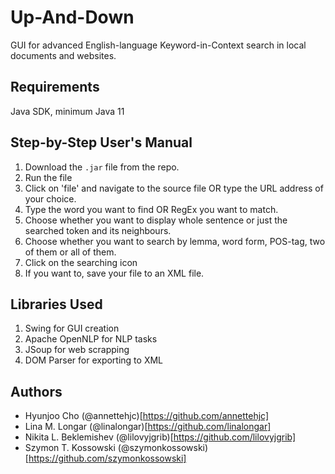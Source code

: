 # Up-And-Down
GUI for advanced English-language Keyword-in-Context search in local documents and websites.

## Requirements
Java SDK, minimum Java 11

## Step-by-Step User's Manual
1. Download the `.jar` file from the repo.
2. Run the file
3. Click on 'file' and navigate to the source file OR type the URL address of your choice.
4. Type the word you want to find OR RegEx you want to match.
5. Choose whether you want to display whole sentence or just the searched token and its neighbours.
6. Choose whether you want to search by lemma, word form, POS-tag, two of them or all of them.
7. Click on the searching icon
8. If you want to, save your file to an XML file.

## Libraries Used
1. Swing for GUI creation
2. Apache OpenNLP for NLP tasks
3. JSoup for web scrapping
4. DOM Parser for exporting to XML

## Authors
* Hyunjoo Cho (@annettehjc)[https://github.com/annettehjc]
* Lina M. Longar (@linalongar)[https://github.com/linalongar]
* Nikita L. Beklemishev (@lilovyjgrib)[https://github.com/lilovyjgrib]
* Szymon T. Kossowski (@szymonkossowski)[https://github.com/szymonkossowski]